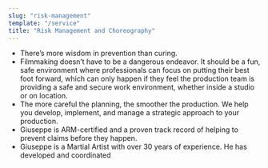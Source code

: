 ```yaml
---
slug: "risk-management"
template: "/service"
title: "Risk Management and Choreography"
---
```

- There’s more wisdom in prevention than curing.
- Filmmaking doesn’t have to be a dangerous endeavor.  It should be a fun, safe environment where professionals can focus on putting their best foot forward, which can only happen if they feel the production team is providing a safe and secure work environment, whether inside a studio or on location.
- The more careful the planning, the smoother the production.   We help you develop, implement, and manage a strategic approach to your production. 
- Giuseppe is ARM-certified and a proven track record of helping to prevent claims before they happen. 
- Giuseppe is a Martial Artist with over 30 years of experience.  He has developed and coordinated
